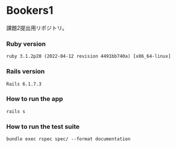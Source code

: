 # Bookers1

課題2提出用リポジトリ。

### Ruby version
`ruby 3.1.2p20 (2022-04-12 revision 4491bb740a) [x86_64-linux]`

### Rails version
`Rails 6.1.7.3`

### How to run the app
```
rails s
```

### How to run the test suite
```
bundle exec rspec spec/ --format documentation
```